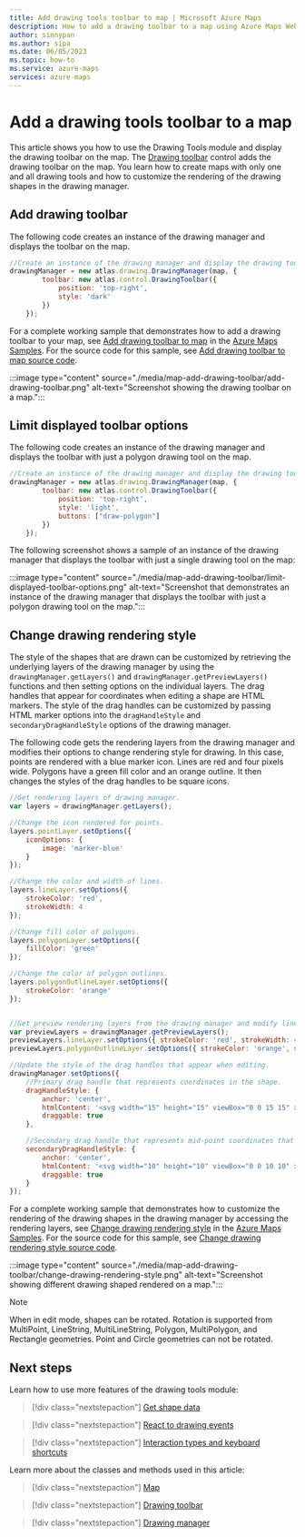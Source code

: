 ```yaml
---
title: Add drawing tools toolbar to map | Microsoft Azure Maps
description: How to add a drawing toolbar to a map using Azure Maps Web SDK
author: sinnypan
ms.author: sipa
ms.date: 06/05/2023
ms.topic: how-to
ms.service: azure-maps
services: azure-maps
---
```


# Add a drawing tools toolbar to a map

This article shows you how to use the Drawing Tools module and display the drawing toolbar on the map. The [Drawing toolbar] control adds the drawing toolbar on the map. You learn how to create maps with only one and all drawing tools and how to customize the rendering of the drawing shapes in the drawing manager.

## Add drawing toolbar

The following code creates an instance of the drawing manager and displays the toolbar on the map.

```javascript
//Create an instance of the drawing manager and display the drawing toolbar.
drawingManager = new atlas.drawing.DrawingManager(map, {
        toolbar: new atlas.control.DrawingToolbar({
            position: 'top-right',
            style: 'dark'
        })
    });
```

For a complete working sample that demonstrates how to add a drawing toolbar to your map, see [Add drawing toolbar to map] in the [Azure Maps Samples]. For the source code for this sample, see [Add drawing toolbar to map source code].

:::image type="content" source="./media/map-add-drawing-toolbar/add-drawing-toolbar.png" alt-text="Screenshot showing the drawing toolbar on a map.":::

<!------------------------------------------------------------------------
> [!VIDEO //codepen.io/azuremaps/embed/ZEzLeRg/?height=265&theme-id=0&default-tab=js,result&editable=true]
------------------------------------------------------------------------>

## Limit displayed toolbar options

The following code creates an instance of the drawing manager and displays the toolbar with just a polygon drawing tool on the map.

```javascript
//Create an instance of the drawing manager and display the drawing toolbar with polygon drawing tool.
drawingManager = new atlas.drawing.DrawingManager(map, {
        toolbar: new atlas.control.DrawingToolbar({
            position: 'top-right',
            style: 'light',
            buttons: ["draw-polygon"]
        })
    });
```

The following screenshot shows a sample of an instance of the drawing manager that displays the toolbar with just a single drawing tool on the map:

:::image type="content" source="./media/map-add-drawing-toolbar/limit-displayed-toolbar-options.png" alt-text="Screenshot that demonstrates an instance of the drawing manager that displays the toolbar with just a polygon drawing tool on the map.":::

<!------------------------------------------------------------------------
> [!VIDEO //codepen.io/azuremaps/embed/OJLWWMy/?height=265&theme-id=0&default-tab=js,result&editable=true]
------------------------------------------------------------------------>

## Change drawing rendering style

The style of the shapes that are drawn can be customized by retrieving the underlying layers of the drawing manager by using the `drawingManager.getLayers()` and `drawingManager.getPreviewLayers()` functions and then setting options on the individual layers. The drag handles that appear for coordinates when editing a shape are HTML markers. The style of the drag handles can be customized by passing HTML marker options into the `dragHandleStyle` and `secondaryDragHandleStyle` options of the drawing manager.  

The following code gets the rendering layers from the drawing manager and modifies their options to change rendering style for drawing. In this case, points are rendered with a blue marker icon. Lines are red and four pixels wide. Polygons have a green fill color and an orange outline. It then changes the styles of the drag handles to be square icons.

```javascript
//Get rendering layers of drawing manager.
var layers = drawingManager.getLayers();

//Change the icon rendered for points.
layers.pointLayer.setOptions({
    iconOptions: {
        image: 'marker-blue'
    }
});

//Change the color and width of lines.
layers.lineLayer.setOptions({
    strokeColor: 'red',
    strokeWidth: 4
});

//Change fill color of polygons.
layers.polygonLayer.setOptions({
    fillColor: 'green'
});

//Change the color of polygon outlines.
layers.polygonOutlineLayer.setOptions({
    strokeColor: 'orange'
});


//Get preview rendering layers from the drawing manager and modify line styles to be dashed.
var previewLayers = drawingManager.getPreviewLayers();
previewLayers.lineLayer.setOptions({ strokeColor: 'red', strokeWidth: 4, strokeDashArray: [3,3] });
previewLayers.polygonOutlineLayer.setOptions({ strokeColor: 'orange', strokeDashArray: [3, 3] });

//Update the style of the drag handles that appear when editing.
drawingManager.setOptions({
    //Primary drag handle that represents coordinates in the shape.
    dragHandleStyle: {
        anchor: 'center',
        htmlContent: '<svg width="15" height="15" viewBox="0 0 15 15" xmlns="http://www.w3.org/2000/svg" style="cursor:pointer"><rect x="0" y="0" width="15" height="15" style="stroke:black;fill:white;stroke-width:4px;"/></svg>',
        draggable: true
    },

    //Secondary drag handle that represents mid-point coordinates that users can grab to add new coordinates in the middle of segments.
    secondaryDragHandleStyle: {
        anchor: 'center',
        htmlContent: '<svg width="10" height="10" viewBox="0 0 10 10" xmlns="http://www.w3.org/2000/svg" style="cursor:pointer"><rect x="0" y="0" width="10" height="10" style="stroke:white;fill:black;stroke-width:4px;"/></svg>',
        draggable: true
    }
});  
```

For a complete working sample that demonstrates how to customize the rendering of the drawing shapes in the drawing manager by accessing the rendering layers, see [Change drawing rendering style] in the [Azure Maps Samples]. For the source code for this sample, see [Change drawing rendering style source code].

:::image type="content" source="./media/map-add-drawing-toolbar/change-drawing-rendering-style.png" alt-text="Screenshot showing different drawing shaped rendered on a map.":::

<!------------------------------------------------------------------------
> [!VIDEO //codepen.io/azuremaps/embed/OJLWpyj/?height=265&theme-id=0&default-tab=js,result&editable=true]
------------------------------------------------------------------------>

> [!NOTE]
> When in edit mode, shapes can be rotated. Rotation is supported from MultiPoint, LineString, MultiLineString, Polygon, MultiPolygon, and Rectangle geometries. Point and Circle geometries can not be rotated.

## Next steps

Learn how to use more features of the drawing tools module:

> [!div class="nextstepaction"]
> [Get shape data]

> [!div class="nextstepaction"]
> [React to drawing events]

> [!div class="nextstepaction"]
> [Interaction types and keyboard shortcuts]

Learn more about the classes and methods used in this article:

> [!div class="nextstepaction"]
> [Map]

> [!div class="nextstepaction"]
> [Drawing toolbar]

> [!div class="nextstepaction"]
> [Drawing manager]

[Azure Maps Samples]: https://samples.azuremaps.com
[Add drawing toolbar to map]: https://samples.azuremaps.com/drawing-tools-module/add-drawing-toolbar-to-map
[Change drawing rendering style]: https://samples.azuremaps.com/drawing-tools-module/change-drawing-rendering-style

[Add drawing toolbar to map source code]: https://github.com/Azure-Samples/AzureMapsCodeSamples/blob/main/Samples/Drawing%20Tools%20Module/Add%20drawing%20toolbar%20to%20map/Add%20drawing%20toolbar%20to%20map.html
[Change drawing rendering style source code]: https://github.com/Azure-Samples/AzureMapsCodeSamples/blob/main/Samples/Drawing%20Tools%20Module/Change%20drawing%20rendering%20style/Change%20drawing%20rendering%20style.html
[Drawing toolbar]: /javascript/api/azure-maps-drawing-tools/atlas.control.drawingtoolbar
[Get shape data]: map-get-shape-data.md
[React to drawing events]: drawing-tools-events.md
[Interaction types and keyboard shortcuts]: drawing-tools-interactions-keyboard-shortcuts.md
[Map]: /javascript/api/azure-maps-control/atlas.map
[Drawing manager]: /javascript/api/azure-maps-drawing-tools/atlas.drawing.drawingmanager
